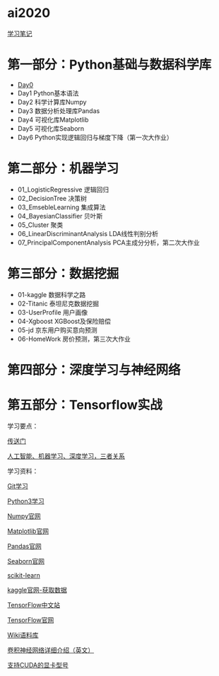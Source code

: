 # ai2020

[学习笔记](study/README.md)

# 第一部分：Python基础与数据科学库

- [Day0](study/day0.md)
- Day1 Python基本语法
- Day2 科学计算库Numpy
- Day3 数据分析处理库Pandas
- Day4 可视化库Matplotlib
- Day5 可视化库Seaborn
- Day6 Python实现逻辑回归与梯度下降（第一次大作业）

# 第二部分：机器学习

- 01_LogisticRegressive  逻辑回归
- 02_DecisionTree  决策树
- 03_EmsebleLearning 集成算法
- 04_BayesianClassifier 贝叶斯
- 05_Cluster 聚类
- 06_LinearDiscriminantAnalysis LDA线性判别分析
- 07_PrincipalComponentAnalysis  PCA主成分分析，第二次大作业

# 第三部分：数据挖掘

- 01-kaggle 数据科学之路
- 02-Titanic 泰坦尼克数据挖掘
- 03-UserProfile 用户画像
- 04-Xgboost XGBoost及保险赔偿
- 05-jd 京东用户购买意向预测
- 06-HomeWork 房价预测，第三次大作业

# 第四部分：深度学习与神经网络

# 第五部分：Tensorflow实战

学习要点：

[传送门](study/point.md)

[人工智能、机器学习、深度学习，三者关系](study/relation.md)

学习资料：

[Git学习](https://git-scm.com/book/zh/v2)

[Python3学习](https://www.runoob.com/python3/python3-tutorial.html)

[Numpy官网](https://numpy.org/)

[Matplotlib官网](https://matplotlib.org/)

[Pandas官网](https://pandas.pydata.org/)

[Seaborn官网](http://seaborn.pydata.org/)

[scikit-learn](https://scikit-learn.org/stable/index.html)

[kaggle官网-获取数据](https://www.kaggle.com/)

[TensorFlow中文站](https://tensorflow.google.cn/)

[TensorFlow官网](https://www.tensorflow.org/)

[Wiki语料库](https://dumps.wikimedia.org/backup-index.html)

[卷积神经网络详细介绍（英文）](https://cs231n.github.io/convolutional-networks/)

[支持CUDA的显卡型号](https://developer.nvidia.com/cuda-gpus)